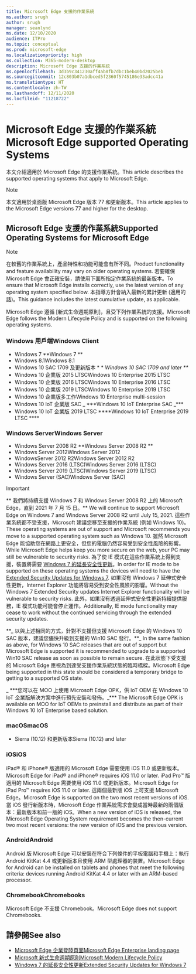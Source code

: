 ```yaml
---
title: Microsoft Edge 支援的作業系統
ms.author: srugh
author: srugh
manager: seanlynd
ms.date: 12/10/2020
audience: ITPro
ms.topic: conceptual
ms.prod: microsoft-edge
ms.localizationpriority: high
ms.collection: M365-modern-desktop
description: Microsoft Edge 支援的作業系統
ms.openlocfilehash: 3d3b9c341230aff4ab8fb7dbc1beb40bd2025beb
ms.sourcegitcommit: 12c803b07a1dbced5f2360f5745186e33adcc41a
ms.translationtype: HT
ms.contentlocale: zh-TW
ms.lasthandoff: 12/11/2020
ms.locfileid: "11218722"
---
```

# <span data-ttu-id="cb1b6-103">Microsoft Edge 支援的作業系統</span><span class="sxs-lookup"><span data-stu-id="cb1b6-103">Microsoft Edge supported Operating Systems</span></span>

<span data-ttu-id="cb1b6-104">本文介紹適用於 Microsoft Edge 的支援作業系統。</span><span class="sxs-lookup"><span data-stu-id="cb1b6-104">This article describes the supported operating systems that apply to Microsoft Edge.</span></span>

> [!NOTE]
> <span data-ttu-id="cb1b6-105">本文適用於桌面版 Microsoft Edge 版本 77 和更新版本。</span><span class="sxs-lookup"><span data-stu-id="cb1b6-105">This article applies to the Microsoft Edge versions 77 and higher for the desktop.</span></span>

## <span data-ttu-id="cb1b6-106">Microsoft Edge 支援的作業系統</span><span class="sxs-lookup"><span data-stu-id="cb1b6-106">Supported Operating Systems for Microsoft Edge</span></span>

> [!NOTE]
> <span data-ttu-id="cb1b6-107">在較舊的作業系統上，產品特性和功能可能會有所不同。</span><span class="sxs-lookup"><span data-stu-id="cb1b6-107">Product functionality and feature availability may vary on older operating systems.</span></span> <span data-ttu-id="cb1b6-108">若要確保 Microsoft Edge 會正確安裝，請使用下面所指定作業系統的最新版本。</span><span class="sxs-lookup"><span data-stu-id="cb1b6-108">To ensure that Microsoft Edge installs correctly, use the latest version of any operating system specified below.</span></span> <span data-ttu-id="cb1b6-109">本指導方針會納入最新的累計更新 (適用的話)。</span><span class="sxs-lookup"><span data-stu-id="cb1b6-109">This guidance includes the latest cumulative update, as applicable.</span></span>

<span data-ttu-id="cb1b6-110">Microsoft Edge 遵循 [新式生命週期原則]，且受下列作業系統的支援。</span><span class="sxs-lookup"><span data-stu-id="cb1b6-110">Microsoft Edge follows the Modern Lifecycle Policy and is supported on the following operating systems.</span></span>

### <span data-ttu-id="cb1b6-111">Windows 用戶端</span><span class="sxs-lookup"><span data-stu-id="cb1b6-111">Windows Client</span></span>

- <span data-ttu-id="cb1b6-112">Windows 7 \*\*</span><span class="sxs-lookup"><span data-stu-id="cb1b6-112">Windows 7 \*\*</span></span>
- <span data-ttu-id="cb1b6-113">Windows 8.1</span><span class="sxs-lookup"><span data-stu-id="cb1b6-113">Windows 8.1</span></span>
- <span data-ttu-id="cb1b6-114">Windows 10 SAC 1709 及更新版本 \* \* _</span><span class="sxs-lookup"><span data-stu-id="cb1b6-114">Windows 10 SAC 1709 and later \*\*_</span></span>
- <span data-ttu-id="cb1b6-115">Windows 10 企業版 2015 LTSC</span><span class="sxs-lookup"><span data-stu-id="cb1b6-115">Windows 10 Enterprise 2015 LTSC</span></span>
- <span data-ttu-id="cb1b6-116">Windows 10 企業版 2016 LTSC</span><span class="sxs-lookup"><span data-stu-id="cb1b6-116">Windows 10 Enterprise 2016 LTSC</span></span>
- <span data-ttu-id="cb1b6-117">Windows 10 企業版 2019 LTSC</span><span class="sxs-lookup"><span data-stu-id="cb1b6-117">Windows 10 Enterprise 2019 LTSC</span></span>
- <span data-ttu-id="cb1b6-118">Windows 10 企業版多工作</span><span class="sxs-lookup"><span data-stu-id="cb1b6-118">Windows 10 Enterprise multi-session</span></span>
- <span data-ttu-id="cb1b6-119">Windows 10 IoT 企業版 SAC _ \*\*\*</span><span class="sxs-lookup"><span data-stu-id="cb1b6-119">Windows 10 IoT Enterprise SAC _\*\*\*</span></span>
- <span data-ttu-id="cb1b6-120">Windows 10 IoT 企業版 2019 LTSC \*\*\*\*</span><span class="sxs-lookup"><span data-stu-id="cb1b6-120">Windows 10 IoT Enterprise 2019 LTSC \*\*\*\*</span></span>



### <span data-ttu-id="cb1b6-121">Windows Server</span><span class="sxs-lookup"><span data-stu-id="cb1b6-121">Windows Server</span></span>

- <span data-ttu-id="cb1b6-122">Windows Server 2008 R2 \*\*</span><span class="sxs-lookup"><span data-stu-id="cb1b6-122">Windows Server 2008 R2 \*\*</span></span>
- <span data-ttu-id="cb1b6-123">Windows Server 2012</span><span class="sxs-lookup"><span data-stu-id="cb1b6-123">Windows Server 2012</span></span>
- <span data-ttu-id="cb1b6-124">WindowsServer 2012 R2</span><span class="sxs-lookup"><span data-stu-id="cb1b6-124">Windows Server 2012 R2</span></span>
- <span data-ttu-id="cb1b6-125">Windows Server 2016 (LTSC)</span><span class="sxs-lookup"><span data-stu-id="cb1b6-125">Windows Server 2016 (LTSC)</span></span>
- <span data-ttu-id="cb1b6-126">Windows Server 2019 (LTSC)</span><span class="sxs-lookup"><span data-stu-id="cb1b6-126">Windows Server 2019 (LTSC)</span></span>
- <span data-ttu-id="cb1b6-127">Windows Server (SAC)</span><span class="sxs-lookup"><span data-stu-id="cb1b6-127">Windows Server (SAC)</span></span>

> [!IMPORTANT]
> <span data-ttu-id="cb1b6-128">\*\* 我們將持續支援 Windows 7 和 Windows Server 2008 R2 上的 Microsoft Edge，直到 2021 年 7 月 15 日。</span><span class="sxs-lookup"><span data-stu-id="cb1b6-128">\*\* We will continue to support Microsoft Edge on Windows 7 and Windows Server 2008 R2 until July 15, 2021.</span></span> <span data-ttu-id="cb1b6-129">這些作業系統都不受支援，Microsoft 建議您移至支援的作業系統 (例如 Windows 10)。</span><span class="sxs-lookup"><span data-stu-id="cb1b6-129">These operating systems are out of support and Microsoft recommends you move to a supported operating system such as Windows 10.</span></span> <span data-ttu-id="cb1b6-130">雖然 Microsoft Edge 能協助您在網路上更安全，但您的電腦仍然容易受到安全性風險的影響。</span><span class="sxs-lookup"><span data-stu-id="cb1b6-130">While Microsoft Edge helps keep you more secure on the web, your PC may still be vulnerable to security risks.</span></span> <span data-ttu-id="cb1b6-131">為了使 IE 模式在這些作業系統上得到支援，裝置將需要 [Windows 7 的延長安全性更新](https://support.microsoft.com/help/4527878/faq-about-extended-security-updates-for-windows-7)。</span><span class="sxs-lookup"><span data-stu-id="cb1b6-131">In order for IE mode to be supported on these operating systems the devices will need to have the [Extended Security Updates for Windows 7](https://support.microsoft.com/help/4527878/faq-about-extended-security-updates-for-windows-7).</span></span> <span data-ttu-id="cb1b6-132">如果沒有 Windows 7 延伸式安全性更新，Internet Explorer 功能將容易受到安全性風險的影響。</span><span class="sxs-lookup"><span data-stu-id="cb1b6-132">Without the Windows 7 Extended Security updates Internet Explorer functionality will be vulnerable to security risks.</span></span> <span data-ttu-id="cb1b6-133">此外，如果沒有透過延伸式安全性更新持續提供服務，IE 模式功能可能會停止運作。</span><span class="sxs-lookup"><span data-stu-id="cb1b6-133">Additionally, IE mode functionality may cease to work without the continued servicing through the extended security updates.</span></span>  
>
> <span data-ttu-id="cb1b6-134">\*\*_ 以與上述相同的方式，針對不支援但支援 Microsoft Edge 的 Windows 10 SAC 版本，建議您儘快升級到支援的 Win10 SAC 發行。</span><span class="sxs-lookup"><span data-stu-id="cb1b6-134">\*\*_ In the same fashion as above, for Windows 10 SAC releases that are out of support but Microsoft Edge is supported it is recommended to upgrade to a supported Win10 SAC release as soon as possible to remain secure.</span></span> <span data-ttu-id="cb1b6-135">在此狀態下受支援的 Microsoft Edge 應視為到達受支援作業系統狀態的臨時橋樑。</span><span class="sxs-lookup"><span data-stu-id="cb1b6-135">Microsoft Edge being supported in this state should be considered a temporary bridge to getting to a supported OS state.</span></span>
>
> <span data-ttu-id="cb1b6-136">_ \*\*\*您可以在 MOO 上使用 Microsoft Edge OPK，供 loT OEM 在 Windows 10 IoT 企業版解決方案中進行預先安裝和發佈。</span><span class="sxs-lookup"><span data-stu-id="cb1b6-136">_\*\*\* The Microsoft Edge OPK is available on MOO for IoT OEMs to preinstall and distribute as part of their Windows 10 IoT Enterprise based solution.</span></span>

### <span data-ttu-id="cb1b6-137">macOS</span><span class="sxs-lookup"><span data-stu-id="cb1b6-137">macOS</span></span>

- <span data-ttu-id="cb1b6-138">Sierra (10.12) 和更新版本</span><span class="sxs-lookup"><span data-stu-id="cb1b6-138">Sierra (10.12) and later</span></span>

### <span data-ttu-id="cb1b6-139">iOS</span><span class="sxs-lookup"><span data-stu-id="cb1b6-139">iOS</span></span>

<span data-ttu-id="cb1b6-140">iPad&reg; 和 iPhone&reg; 版適用的 Microsoft Edge 需要使用 iOS 11.0 或更新版本。</span><span class="sxs-lookup"><span data-stu-id="cb1b6-140">Microsoft Edge for iPad&reg; and iPhone&reg; requires iOS 11.0 or later.</span></span> <span data-ttu-id="cb1b6-141">iPad Pro&trade; 版適用的 Microsoft Edge 需要使用 iOS 11.0 或更新版本。</span><span class="sxs-lookup"><span data-stu-id="cb1b6-141">Microsoft Edge for iPad Pro&trade; requires iOS 11.0 or later.</span></span> <span data-ttu-id="cb1b6-142">這兩個最新版 iOS 上可支援 Microsoft Edge。</span><span class="sxs-lookup"><span data-stu-id="cb1b6-142">Microsoft Edge is supported on the two most recent versions of iOS.</span></span> <span data-ttu-id="cb1b6-143">當 iOS 發行新版本時，Microsoft Edge 作業系統需求會變成當時最新的兩個版本：最新版本和前一版的 iOS。</span><span class="sxs-lookup"><span data-stu-id="cb1b6-143">When a new version of iOS is released, the Microsoft Edge Operating System requirement becomes the then-current two most recent versions: the new version of iOS and the previous version.</span></span>

### <span data-ttu-id="cb1b6-144">Android</span><span class="sxs-lookup"><span data-stu-id="cb1b6-144">Android</span></span>

<span data-ttu-id="cb1b6-145">Android 版 Microsoft Edge 可以安裝在符合下列條件的平板電腦和手機上：執行 Android KitKat 4.4 或更新版本且使用 ARM 型處理器的裝置。</span><span class="sxs-lookup"><span data-stu-id="cb1b6-145">Microsoft Edge for Android can be installed on tablets and phones that meet the following criteria: devices running Android KitKat 4.4 or later with an ARM-based processor.</span></span>

### <span data-ttu-id="cb1b6-146">Chromebook</span><span class="sxs-lookup"><span data-stu-id="cb1b6-146">Chromebooks</span></span>

<span data-ttu-id="cb1b6-147">Microsoft Edge 不支援 Chromebook。</span><span class="sxs-lookup"><span data-stu-id="cb1b6-147">Microsoft Edge does not support Chromebooks.</span></span>

## <span data-ttu-id="cb1b6-148">請參閱</span><span class="sxs-lookup"><span data-stu-id="cb1b6-148">See also</span></span>

- [<span data-ttu-id="cb1b6-149">Microsoft Edge 企業登陸頁面</span><span class="sxs-lookup"><span data-stu-id="cb1b6-149">Microsoft Edge Enterprise landing page</span></span>](https://aka.ms/EdgeEnterprise)
- [<span data-ttu-id="cb1b6-150">Microsoft 新式生命週期原則</span><span class="sxs-lookup"><span data-stu-id="cb1b6-150">Microsoft Modern Lifecycle Policy</span></span>](https://support.microsoft.com/help/30881/modern-lifecycle-policy)
- [<span data-ttu-id="cb1b6-151">Windows 7 的延長安全性更新</span><span class="sxs-lookup"><span data-stu-id="cb1b6-151">Extended Security Updates for Windows 7</span></span>](https://support.microsoft.com/help/4527878/faq-about-extended-security-updates-for-windows-7)

